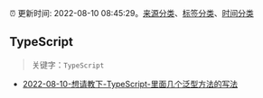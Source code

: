 :alarm_clock: 更新时间: 2022-08-10 08:45:29。[来源分类](../README.md)、[标签分类](../TAGS.md)、[时间分类](../TIMELINE.md)

## TypeScript


> 关键字：`TypeScript`



- [2022-08-10-想请教下-TypeScript-里面几个泛型方法的写法](https://www.v2ex.com/t/871926) 